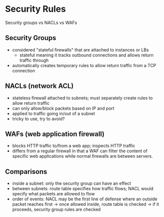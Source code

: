 # Security Rules

Security groups vs NACLs vs WAFs

## Security Groups
- considered "stateful firewalls" that are attached to instances or LBs
  - stateful meaning it tracks outbound connections and allows return traffic through
- automatically creates temporary rules to allow return traffic from a TCP connection

## NACLs (network ACL)
- stateless firewall attached to subnets; must separately create rules to allow return traffic
- can only allow/block packets based on IP and port
- applied to traffic going in/out of a subnet
- tricky to use, try to avoid?

## WAFs (web application firewall)
- blocks HTTP traffic to/from a web app; inspects HTTP traffic
- differs from a regular firewall in that a WAF can filter the content of specific web applications while normal firewalls are between servers.

## Comparisons
- inside a subnet: only the security group can have an effect
- between subnets: route table specifies how traffic flows; NACL would specify what packets are allowed to flow
- order of events: NACL may be the first line of defense where an outside packet reaches first -> once allowed inside, route table is checked -> if it proceeds, security group rules are checked
